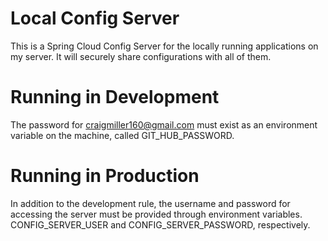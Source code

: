 # Local Config Server

This is a Spring Cloud Config Server for the locally running applications on my server. It will securely share configurations with all of them.

# Running in Development

The password for craigmiller160@gmail.com must exist as an environment variable on the machine, called GIT_HUB_PASSWORD.

# Running in Production

In addition to the development rule, the username and password for accessing the server must be provided through environment variables. CONFIG_SERVER_USER and CONFIG_SERVER_PASSWORD, respectively.